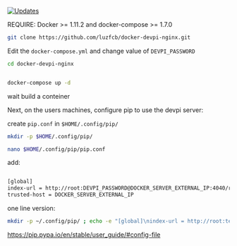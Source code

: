 
[![Updates](https://pyup.io/repos/github/luzfcb/docker-devpi-nginx/shield.svg)](https://pyup.io/repos/github/luzfcb/docker-devpi-nginx/)


REQUIRE: Docker >= 1.11.2 and docker-compose >= 1.7.0

```bash
git clone https://github.com/luzfcb/docker-devpi-nginx.git
```


Edit the `docker-compose.yml` and change value of `DEVPI_PASSWORD`


```bash
cd docker-devpi-nginx


docker-compose up -d
```

wait build a conteiner


Next, on the users machines, configure pip to use the devpi server:

create `pip.conf` in `$HOME/.config/pip/`

```bash
mkdir -p $HOME/.config/pip/

nano $HOME/.config/pip/pip.conf

```

add:

```bash

[global]
index-url = http://root:DEVPI_PASSWORD@DOCKER_SERVER_EXTERNAL_IP:4040/root/pypi/+simple/
trusted-host = DOCKER_SERVER_EXTERNAL_IP


```

one line version:
```bash
mkdir -p ~/.config/pip/ ; echo -e "[global]\nindex-url = http://root:test@DEVPI_PASSWORD@DOCKER_SERVER_EXTERNAL_IP/root/pypi/+simple/\ntrusted-host = DOCKER_SERVER_EXTERNAL_IP\nextra-index-url = https://pypi.python.org/simple" | tee ~/.config/pip/pip.conf

```



https://pip.pypa.io/en/stable/user_guide/#config-file




